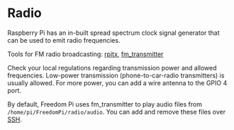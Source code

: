 # Radio

Raspberry Pi has an in-built spread spectrum clock signal generator that can be used to emit radio frequencies.

Tools for FM radio broadcasting: [rpitx](https://github.com/F5OEO/rpitx), [fm_transmitter](https://github.com/markondej/fm_transmitter)

Check your local regulations regarding transmission power and allowed frequencies. Low-power transmission (phone-to-car-radio transmitters) is usually allowed. For more power, you can add a wire antenna to the GPIO 4 port.

By default, Freedom Pi uses fm_transmitter to play audio files from `/home/pi/FreedomPi/radio/audio`. You can add and remove these files over [SSH](./administration.md).